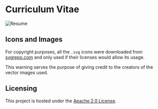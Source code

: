 # Curriculum Vitae

![Resume](https://gitlab.com/work-and-public/cv/-/raw/master/cv.png)

## Icons and Images

For copyright purposes, all the `.svg` icons were downloaded from [svgrepo.com](https://www.svgrepo.com/) and only used if their licenses would allow its usage.

This warning serves the purpose of giving credit to the creators of the vector images used.

## Licensing

This project is hosted under the [Apache 2.0 License](https://gitlab.com/work-and-public/cv/-/raw/master/LICENSE).
